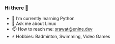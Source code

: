 ### Hi there 👋

<!--
**e9srawat/e9srawat** is a ✨ _special_ ✨ repository because its `README.md` (this file) appears on your GitHub profile.

Here are some ideas to get you started:

- 🔭 I’m currently working on ...
- 👯 I’m looking to collaborate on ...
- 🤔 I’m looking for help with ...
- 😄 Pronouns: ...
-->
- 🌱 I’m currently learning Python
- 💬 Ask me about Linux
- 📫 How to reach me: srawat@enine.dev
- ⚡ Hobbies: Badminton, Swimming, Video Games

